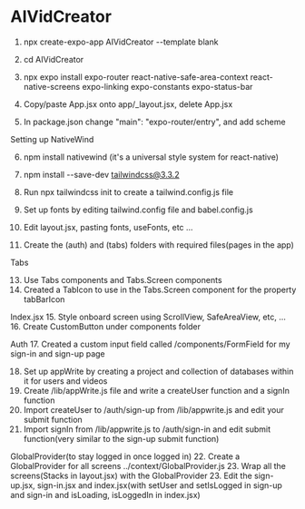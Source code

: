 # AIVidCreator

1. npx create-expo-app AIVidCreator --template blank
2. cd AIVidCreator
3. npx expo install expo-router react-native-safe-area-context react-native-screens expo-linking expo-constants expo-status-bar

4. Copy/paste App.jsx onto app/_layout.jsx, delete App.jsx
5. In package.json change "main": "expo-router/entry", and add scheme

Setting up NativeWind

6. npm install nativewind (it's a universal style system for react-native)
7. npm install --save-dev tailwindcss@3.3.2 
9. Run npx tailwindcss init to create a tailwind.config.js file
10. Set up fonts by editing tailwind.config file and babel.config.js
11. Edit layout.jsx, pasting fonts, useFonts, etc ...

12. Create the (auth) and (tabs) folders with required files(pages in the app)

Tabs

13. Use Tabs components and Tabs.Screen components
14. Created a TabIcon to use in the Tabs.Screen component for the property tabBarIcon

Index.jsx
15. Style onboard screen using ScrollView, SafeAreaView, etc, ...
16. Create CustomButton under components folder

Auth
17. Created a custom input field called /components/FormField for my sign-in and sign-up page

18. Set up appWrite by creating a project and collection of databases within it for users and videos
19. Create /lib/appWrite.js file and write a createUser function and a signIn function
20. Import createUser to /auth/sign-up from /lib/appwrite.js and edit your submit function
21. Import signIn from /lib/appwrite.js to /auth/sign-in and edit submit function(very similar to the sign-up submit function)

GlobalProvider(to stay logged in once logged in)
22. Create a GlobalProvider for all screens ../context/GlobalProvider.js
23. Wrap all the screens(Stacks in layout.jsx) with the GlobalProvider
23. Edit the sign-up.jsx, sign-in.jsx and index.jsx(with setUser and setIsLogged in sign-up and sign-in and isLoading, isLoggedIn in index.jsx)
 


